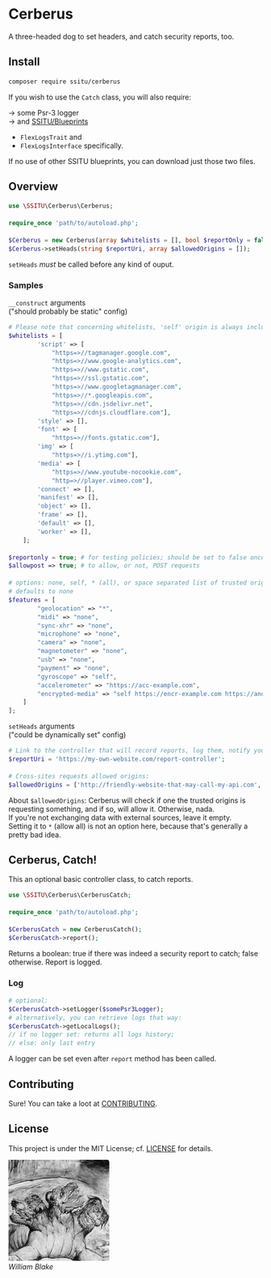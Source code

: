 # Cerberus

A three-headed dog to set headers, and catch security reports, too.

## Install

```bash
composer require ssitu/cerberus
```

If you wish to use the `Catch` class, you will also require:

-> some Psr-3 logger  
-> and [SSITU/Blueprints](https://github.com/I-is-as-I-does/Blueprints)

- `FlexLogsTrait` and
- `FlexLogsInterface` specifically.

If no use of other SSITU blueprints, you can download just those two files.

## Overview

```php
use \SSITU\Cerberus\Cerberus;

require_once 'path/to/autoload.php';

$Cerberus = new Cerberus(array $whitelists = [], bool $reportOnly = false, bool $allowpost = false, array $features = []);
$Cerberus->setHeads(string $reportUri, array $allowedOrigins = []);
```

`setHeads` _must_ be called before any kind of ouput.

### Samples

`__construct` arguments  
("should probably be static" config)

```php
# Please note that concerning whitelists, 'self' origin is always included
$whitelists = [
        'script' => [
            "https=>//tagmanager.google.com",
            "https=>//www.google-analytics.com",
            "https=>//www.gstatic.com",
            "https=>//ssl.gstatic.com",
            "https=>//www.googletagmanager.com",
            "https=>//*.googleapis.com",
            "https=>//cdn.jsdelivr.net",
            "https=>//cdnjs.cloudflare.com"],
        'style' => [],
        'font' => [
            "https=>//fonts.gstatic.com"],
        'img' => [
            "https=>//i.ytimg.com"],
        'media' => [
            "https=>//www.youtube-nocookie.com",
            "http=>//player.vimeo.com"],
        'connect' => [],
        'manifest' => [],
        'object' => [],
        'frame' => [],
        'default' => [],
        'worker' => [],
    ];

$reportonly = true; # for testing policies; should be set to false once in production
$allowpost => true; # to allow, or not, POST requests

# options: none, self, * (all), or space separated list of trusted origins
# defaults to none
$features = [
        "geolocation" => "*",
        "midi" => "none",
        "sync-xhr" => "none",
        "microphone" => "none",
        "camera" => "none",
        "magnetometer" => "none",
        "usb" => "none",
        "payment" => "none",
        "gyroscope" => "self",
        "accelerometer" => "https://acc-example.com",
        "encrypted-media" => "self https://encr-example.com https://another-example.com",
    ]
];
```

`setHeads` arguments  
("could be dynamically set" config)

```php
# Link to the controller that will record reports, log them, notify you, etc
$reportUri = 'https://my-own-website.com/report-controller';

# Cross-sites requests allowed origins:
$allowedOrigins = ['http://friendly-website-that-may-call-my-api.com', 'http://example-two.com'];
```

About `$allowedOrigins`:
Cerberus will check if one the trusted origins is requesting something, and if so, will allow it. Otherwise, nada.  
If you're not exchanging data with external sources, leave it empty.  
Setting it to `*` (allow all) is not an option here, because that's generally a pretty bad idea.

## Cerberus, Catch!

This an optional basic controller class, to catch reports.

```php
use \SSITU\Cerberus\CerberusCatch;

require_once 'path/to/autoload.php';

$CerberusCatch = new CerberusCatch();
$CerberusCatch->report();
```

Returns a boolean: true if there was indeed a security report to catch; false otherwise.
Report is logged.

### Log

```php
# optional:
$CerberusCatch->setLogger($somePsr3Logger);
# alternatively, you can retrieve logs that way:
$CerberusCatch->getLocalLogs();
// if no logger set: returns all logs history;
// else: only last entry
```

A logger can be set even after `report` method has been called.

## Contributing

Sure! You can take a loot at [CONTRIBUTING](CONTRIBUTING.md).

## License

This project is under the MIT License; cf. [LICENSE](LICENSE) for details.

![Doggo by William Blake](Cerberus-Blake.jpg)  
*William Blake*
